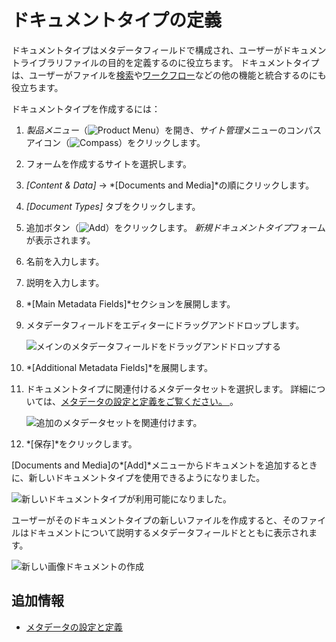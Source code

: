 # ドキュメントタイプの定義

ドキュメントタイプはメタデータフィールドで構成され、ユーザーがドキュメントライブラリファイルの目的を定義するのに役立ちます。 ドキュメントタイプは、ユーザーがファイルを[検索](../../../../using-search/README.md)や[ワークフロー](../../../../process-automation/workflow/user-guide/introduction-to-workflow.md)などの他の機能と統合するのにも役立ちます。

ドキュメントタイプを作成するには：

1.  *製品メニュー*（![Product Menu](../../../../images/icon-product-menu.png)）を開き、*サイト管理*メニューのコンパスアイコン（![Compass](../../../../images/icon-compass.png)）をクリックします。

2.  フォームを作成するサイトを選択します。

3.  *[Content & Data]* → *[Documents and Media]*の順にクリックします。

4.  *[Document Types]* タブをクリックします。

5.  追加ボタン（![Add](../../../../images/icon-add.png)）をクリックします。 *新規ドキュメントタイプ*フォームが表示されます。

6.  名前を入力します。

7.  説明を入力します。

8.  *[Main Metadata Fields]*セクションを展開します。

9.  メタデータフィールドをエディターにドラッグアンドドロップします。

    ![メインのメタデータフィールドをドラッグアンドドロップする](./defining-document-types/images/01.png)

10. *[Additional Metadata Fields]*を展開します。

11. ドキュメントタイプに関連付けるメタデータセットを選択します。 詳細については、[メタデータの設定と定義をご覧ください。 ](./setting-and-defining-metadata.md) 。

    ![追加のメタデータセットを関連付けます。](./defining-document-types/images/02.png)

12. *[保存]*をクリックします。

[Documents and Media]の*[Add]*メニューからドキュメントを追加するときに、新しいドキュメントタイプを使用できるようになりました。

![新しいドキュメントタイプが利用可能になりました。](./defining-document-types/images/03.png)

ユーザーがそのドキュメントタイプの新しいファイルを作成すると、そのファイルはドキュメントについて説明するメタデータフィールドとともに表示されます。

![新しい画像ドキュメントの作成](./defining-document-types/images/04.png)

## 追加情報

  - [メタデータの設定と定義](./setting-and-defining-metadata.md)
